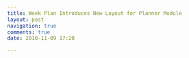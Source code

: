 ```yaml
---
title: Week Plan Introduces New Layout for Planner Module
layout: post
navigation: true
comments: true
date: 2018-11-09 17:20

---
```

